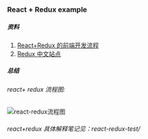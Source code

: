 ### React + Redux example

##### 资料

1. [React+Redux 的前端开发流程](http://www.open-open.com/lib/view/open1464340798400.html)
2. [Redux 中文站点](http://cn.redux.js.org/)



##### 总结

###### react+ redux 流程图:

![react-redux流程图](http://7xlqb6.com1.z0.glb.clouddn.com/react-redux%E6%B5%81%E7%A8%8B%E5%9B%BE.png)


###### react+redux 具体解释笔记见：react-redux-test/





